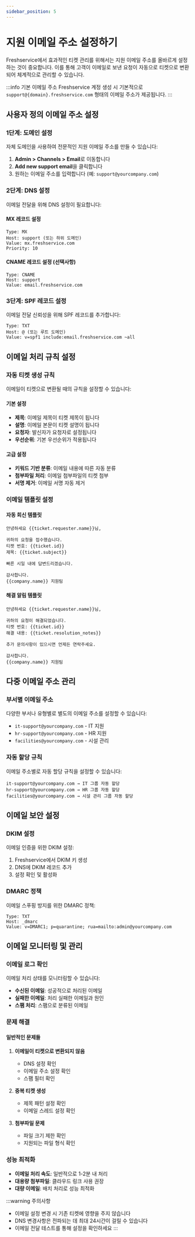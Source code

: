 ```yaml
---
sidebar_position: 5
---
```


# 지원 이메일 주소 설정하기

Freshservice에서 효과적인 티켓 관리를 위해서는 지원 이메일 주소를 올바르게 설정하는 것이 중요합니다. 이를 통해 고객이 이메일로 보낸 요청이 자동으로 티켓으로 변환되어 체계적으로 관리할 수 있습니다.

:::info 기본 이메일 주소
Freshservice 계정 생성 시 기본적으로 `support@{domain}.freshservice.com` 형태의 이메일 주소가 제공됩니다.
:::

## 사용자 정의 이메일 주소 설정

### 1단계: 도메인 설정

자체 도메인을 사용하여 전문적인 지원 이메일 주소를 만들 수 있습니다:

1. **Admin > Channels > Email**로 이동합니다
2. **Add new support email**을 클릭합니다
3. 원하는 이메일 주소를 입력합니다 (예: `support@yourcompany.com`)

### 2단계: DNS 설정

이메일 전달을 위해 DNS 설정이 필요합니다:

#### MX 레코드 설정
```
Type: MX
Host: support (또는 하위 도메인)
Value: mx.freshservice.com
Priority: 10
```

#### CNAME 레코드 설정 (선택사항)
```
Type: CNAME
Host: support
Value: email.freshservice.com
```

### 3단계: SPF 레코드 설정

이메일 전달 신뢰성을 위해 SPF 레코드를 추가합니다:

```
Type: TXT
Host: @ (또는 루트 도메인)
Value: v=spf1 include:email.freshservice.com ~all
```

## 이메일 처리 규칙 설정

### 자동 티켓 생성 규칙

이메일이 티켓으로 변환될 때의 규칙을 설정할 수 있습니다:

#### 기본 설정
- **제목**: 이메일 제목이 티켓 제목이 됩니다
- **설명**: 이메일 본문이 티켓 설명이 됩니다
- **요청자**: 발신자가 요청자로 설정됩니다
- **우선순위**: 기본 우선순위가 적용됩니다

#### 고급 설정
- **키워드 기반 분류**: 이메일 내용에 따른 자동 분류
- **첨부파일 처리**: 이메일 첨부파일의 티켓 첨부
- **서명 제거**: 이메일 서명 자동 제거

### 이메일 템플릿 설정

#### 자동 회신 템플릿
```
안녕하세요 {{ticket.requester.name}}님,

귀하의 요청을 접수했습니다.
티켓 번호: {{ticket.id}}
제목: {{ticket.subject}}

빠른 시일 내에 답변드리겠습니다.

감사합니다.
{{company.name}} 지원팀
```

#### 해결 알림 템플릿
```
안녕하세요 {{ticket.requester.name}}님,

귀하의 요청이 해결되었습니다.
티켓 번호: {{ticket.id}}
해결 내용: {{ticket.resolution_notes}}

추가 문의사항이 있으시면 언제든 연락주세요.

감사합니다.
{{company.name}} 지원팀
```

## 다중 이메일 주소 관리

### 부서별 이메일 주소

다양한 부서나 유형별로 별도의 이메일 주소를 설정할 수 있습니다:

- `it-support@yourcompany.com` - IT 지원
- `hr-support@yourcompany.com` - HR 지원
- `facilities@yourcompany.com` - 시설 관리

### 자동 할당 규칙

이메일 주소별로 자동 할당 규칙을 설정할 수 있습니다:

```
it-support@yourcompany.com → IT 그룹 자동 할당
hr-support@yourcompany.com → HR 그룹 자동 할당
facilities@yourcompany.com → 시설 관리 그룹 자동 할당
```

## 이메일 보안 설정

### DKIM 설정

이메일 인증을 위한 DKIM 설정:

1. Freshservice에서 DKIM 키 생성
2. DNS에 DKIM 레코드 추가
3. 설정 확인 및 활성화

### DMARC 정책

이메일 스푸핑 방지를 위한 DMARC 정책:

```
Type: TXT
Host: _dmarc
Value: v=DMARC1; p=quarantine; rua=mailto:admin@yourcompany.com
```

## 이메일 모니터링 및 관리

### 이메일 로그 확인

이메일 처리 상태를 모니터링할 수 있습니다:

- **수신된 이메일**: 성공적으로 처리된 이메일
- **실패한 이메일**: 처리 실패한 이메일과 원인
- **스팸 처리**: 스팸으로 분류된 이메일

### 문제 해결

#### 일반적인 문제들

1. **이메일이 티켓으로 변환되지 않음**
   - DNS 설정 확인
   - 이메일 주소 설정 확인
   - 스팸 필터 확인

2. **중복 티켓 생성**
   - 제목 패턴 설정 확인
   - 이메일 스레드 설정 확인

3. **첨부파일 문제**
   - 파일 크기 제한 확인
   - 지원되는 파일 형식 확인

### 성능 최적화

- **이메일 처리 속도**: 일반적으로 1-2분 내 처리
- **대용량 첨부파일**: 클라우드 링크 사용 권장
- **대량 이메일**: 배치 처리로 성능 최적화

:::warning 주의사항
- 이메일 설정 변경 시 기존 티켓에 영향을 주지 않습니다
- DNS 변경사항은 전파되는 데 최대 24시간이 걸릴 수 있습니다
- 이메일 전달 테스트를 통해 설정을 확인하세요
:::